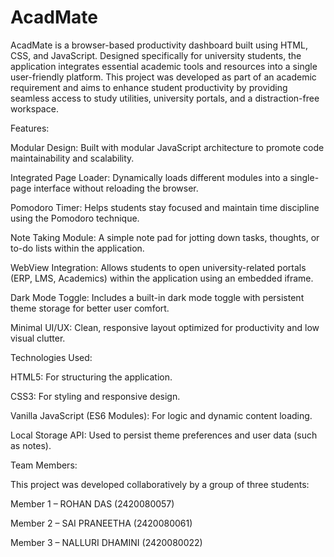 # AcadMate
AcadMate is a browser-based productivity dashboard built using HTML, CSS, and JavaScript. Designed specifically for university students, the application integrates essential academic tools and resources 
into a single user-friendly platform. This project was developed as part of an academic requirement and aims to enhance student productivity by providing seamless access to study utilities, university portals, 
and a distraction-free workspace.


Features:

Modular Design: Built with modular JavaScript architecture to promote code maintainability and scalability.

Integrated Page Loader: Dynamically loads different modules into a single-page interface without reloading the browser.

Pomodoro Timer: Helps students stay focused and maintain time discipline using the Pomodoro technique.

Note Taking Module: A simple note pad for jotting down tasks, thoughts, or to-do lists within the application.

WebView Integration: Allows students to open university-related portals (ERP, LMS, Academics) within the application using an embedded iframe.

Dark Mode Toggle: Includes a built-in dark mode toggle with persistent theme storage for better user comfort.

Minimal UI/UX: Clean, responsive layout optimized for productivity and low visual clutter.


Technologies Used:

HTML5: For structuring the application.

CSS3: For styling and responsive design.

Vanilla JavaScript (ES6 Modules): For logic and dynamic content loading.

Local Storage API: Used to persist theme preferences and user data (such as notes).


Team Members:

This project was developed collaboratively by a group of three students:

Member 1 – ROHAN DAS (2420080057) 

Member 2 – SAI PRANEETHA (2420080061)

Member 3 – NALLURI DHAMINI (2420080022)
